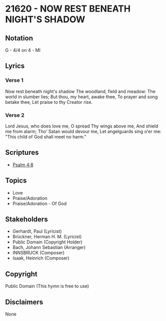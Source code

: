 # 21620 - NOW REST BENEATH NIGHT'S SHADOW

## Notation

G - 4/4 on 4 - MI

## Lyrics

### Verse 1

Now rest beneath night's shadow The woodland, field and meadow: The world in slumber lies; But thou, my heart, awake thee, To prayer and song betake thee, Let praise to thy Creator rise.



### Verse 2

Lord Jesus, who does love me, O spread Thy wings above me, And shield me from alarm; Tho' Satan would devour me, Let angelguards sing o'er me: "This child of God shall meet no harm."




## Scriptures

- [Psalm 4:8](https://www.biblegateway.com/passage/?search=Psalm%204%3A8)

## Topics

- Love
- Praise/Adoration
- Praise/Adoration - Of God

## Stakeholders

- Gerhardt, Paul (Lyricist)
- Brückner, Herman H. M.  (Lyricist)
- Public Domain (Copyright Holder)
- Bach, Johann Sebastian (Arranger)
- INNSBRUCK (Composer)
- Isaak, Heinrich  (Composer)

## Copyright

Public Domain
(This hymn is free to use)

## Disclaimers

None

